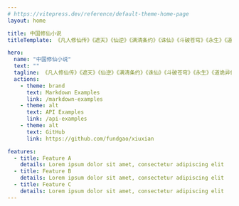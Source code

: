 ```yaml
---
# https://vitepress.dev/reference/default-theme-home-page
layout: home

title: 中国修仙小说
titleTemplate: 《凡人修仙传》《遮天》《仙逆》《满清条约》《诛仙》《斗破苍穹》《永生》《道诡异仙》《剑来》

hero:
  name: "中国修仙小说"
  text: ""
  tagline: 《凡人修仙传》《遮天》《仙逆》《满清条约》《诛仙》《斗破苍穹》《永生》《道诡异仙》《剑来》
  actions:
    - theme: brand
      text: Markdown Examples
      link: /markdown-examples
    - theme: alt
      text: API Examples
      link: /api-examples
    - theme: alt
      text: GitHub
      link: https://github.com/fundgao/xiuxian

features:
  - title: Feature A
    details: Lorem ipsum dolor sit amet, consectetur adipiscing elit
  - title: Feature B
    details: Lorem ipsum dolor sit amet, consectetur adipiscing elit
  - title: Feature C
    details: Lorem ipsum dolor sit amet, consectetur adipiscing elit
---
```


<!-- <Home /> -->

<style>
:root {
  --vp-home-hero-name-color: transparent !important;
  --vp-home-hero-name-background: -webkit-linear-gradient(120deg, #bd34fe 30%, #41d1ff) !important;

  --vp-home-hero-image-background-image: linear-gradient(-45deg, #bd34fe 50%, #47caff 50%) !important;
  --vp-home-hero-image-filter: blur(44px) !important;
}

@media (min-width: 640px) {
  :root {
    --vp-home-hero-image-filter: blur(56px);
  }
}

@media (min-width: 960px) {
  :root {
    --vp-home-hero-image-filter: blur(68px);
  }
}
</style>
